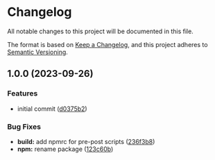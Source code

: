 # Changelog

All notable changes to this project will be documented in this file.

The format is based on [Keep a Changelog](https://keepachangelog.com/en/1.0.0/),
and this project adheres to [Semantic Versioning](https://semver.org/spec/v2.0.0.html).

## 1.0.0 (2023-09-26)


### Features

* initial commit ([d0375b2](https://github.com/junwen-k/tailwindcss-radix-ui-primitives/commit/d0375b254275cae41f157243e8c39ea4c931420a))


### Bug Fixes

* **build:** add npmrc for pre-post scripts ([236f3b8](https://github.com/junwen-k/tailwindcss-radix-ui-primitives/commit/236f3b87516b50e455ad12ad6b8f0261c17ca0ab))
* **npm:** rename package ([123c60b](https://github.com/junwen-k/tailwindcss-radix-ui-primitives/commit/123c60b17a519435f60cbd5ecf0d23bf621d50d8))

